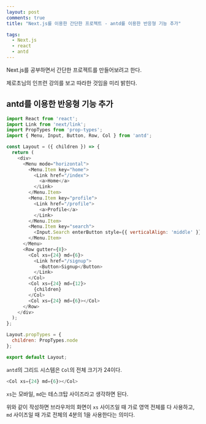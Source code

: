 ```yaml
---
layout: post
comments: true
title: "Next.js를 이용한 간단한 프로젝트 - antd를 이용한 반응형 기능 추가"

tags:
  - Next.js
  - react
  - antd
---
```


Next.js를 공부하면서 간단한 프로젝트를 만들어보려고 한다.

제로초님의 인프런 강의를 보고 따라한 것임을 미리 밝힌다.

## antd를 이용한 반응형 기능 추가

```js
import React from 'react';
import Link from 'next/link';
import PropTypes from 'prop-types';
import { Menu, Input, Button, Row, Col } from 'antd';

const Layout = ({ children }) => {
  return (
    <div>
      <Menu mode="horizontal">
        <Menu.Item key="home">
          <Link href="/index">
            <a>Home</a>
          </Link>
        </Menu.Item>
        <Menu.Item key="profile">
          <Link href="/profile">
            <a>Profile</a>
          </Link>
        </Menu.Item>
        <Menu.Item key="search">
          <Input.Search enterButton style={{ verticalAlign: 'middle' }} />
        </Menu.Item>
      </Menu>
      <Row gutter={8}>
        <Col xs={24} md={6}>
          <Link href="/signup">
            <Button>Signup</Button>
          </Link>
        </Col>
        <Col xs={24} md={12}>
          {children}
        </Col>
        <Col xs={24} md={6}></Col>
      </Row>
    </div>
  );
};

Layout.propTypes = {
  children: PropTypes.node
};

export default Layout;

```

`antd`의 그리드 시스템은 `Col`의 전체 크기가 24이다.

```js
<Col xs={24} md={6}></Col>
```

`xs`는 모바일, `md`는 테스크탑 사이즈라고 생각하면 된다.

위와 같이 작성하면 브라우저의 화면이 `xs` 사이즈일 때 가로 영역 전체를 다 사용하고, `md` 사이즈일 때 가로 전체의 4분의 1을 사용한다는 의미다.
